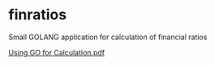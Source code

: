# finratios
Small GOLANG application for calculation of financial ratios

[Using GO for Calculation.pdf](https://github.com/shevitza/finratios/files/7275020/Using.GO.for.Calculation.pdf)
